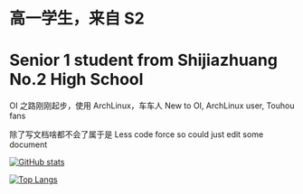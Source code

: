 
# 高一学生，来自 S2
# Senior 1 student from Shijiazhuang No.2 High School

OI 之路刚刚起步，使用 ArchLinux，车车人
New to OI, ArchLinux user, Touhou fans

除了写文档啥都不会了属于是
Less code force so could just edit some document

[![GitHub stats](https://github-readme-stats.vercel.app/api?username=Pinghigh&show_icons=true&theme=onedark&locale=cn)](https://github.com/anuraghazra/github-readme-stats)

[![Top Langs](https://github-readme-stats.vercel.app/api/top-langs/?username=pinghigh&theme=onedark&exclude_repo=Tibrella,pinghigh.github.io)](https://github.com/anuraghazra/github-readme-stats)


